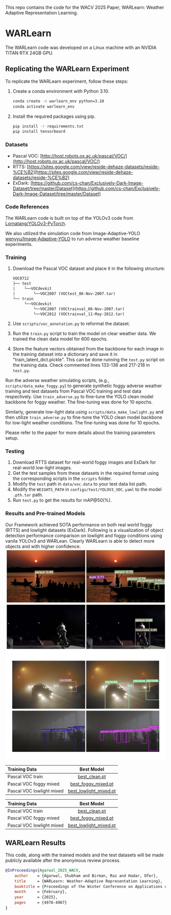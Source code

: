 This repo contains the code for the WACV 2025 Paper, WARLearn: Weather Adaptive Representation Learning.


# WARLearn

The WARLearn code was developed on a Linux machine with an NVIDIA TITAN RTX 24GB GPU.

## Replicating the WARLearn Experiment

To replicate the WARLearn experiment, follow these steps:

1. Create a conda environment with Python 3.10.
   
    ```bash
    conda create -n warlearn_env python=3.10
    conda activate warlearn_env
    ```

2. Install the required packages using pip.

    ```bash
    pip install -r requirements.txt
    pip install tensorboard
    ```

### Datasets

- Pascal VOC: [http://host.robots.ox.ac.uk/pascal/VOC/](http://host.robots.ox.ac.uk/pascal/VOC/)
- RTTS: [https://sites.google.com/view/reside-dehaze-datasets/reside-%CE%B2](https://sites.google.com/view/reside-dehaze-datasets/reside-%CE%B2)
- ExDark: [https://github.com/cs-chan/Exclusively-Dark-Image-Dataset/tree/master/Dataset](https://github.com/cs-chan/Exclusively-Dark-Image-Dataset/tree/master/Dataset)

### Code References

The WARLearn code is built on top of the YOLOv3 code from [Lornatang/YOLOv3-PyTorch](https://github.com/Lornatang/YOLOv3-PyTorch).

We also utilized the simulation code from Image-Adaptive-YOLO [wenyyu/Image-Adaptive-YOLO](https://github.com/wenyyu/Image-Adaptive-YOLO) to run adverse weather baseline experiments.

### Training

1. Download the Pascal VOC dataset and place it in the following structure:

    ```plaintext
    VOC0712
    ├── test
    |    └──VOCdevkit
    |        └──VOC2007 (VOCtest_06-Nov-2007.tar)
    └── train
         └──VOCdevkit
             └──VOC2007 (VOCtrainval_06-Nov-2007.tar)
             └──VOC2012 (VOCtrainval_11-May-2012.tar)
    ```

2. Use `scripts/voc_annotation.py` to reformat the dataset.
3. Run the `train.py` script to train the model on clear weather data. We trained the clean data model for 600 epochs.
4. Store the feature vectors obtained from the backbone for each image in the training dataset into a dictionary and save it in "train_latent_dict.pickle". This can be done running the `test.py` script on the training data. Check commented lines 133-136 and 217-218 in `test.py`.

Run the adverse weather simulating scripts, (e.g., `scripts/data_make_foggy.py`) to generate synthetic foggy adverse weather training and test datasets from Pascal VOC training and test data respectively. Use `train_adverse.py` to fine-tune the YOLO clean model backbone for foggy weather. The fine-tuning was done for 10 epochs.

Similarly, generate low-light data using `scripts/data_make_lowlight.py` and then utilize `train_adverse.py` to fine-tune the YOLO clean model backbone for low-light weather conditions. The fine-tuning was done for 10 epochs.

Please refer to the paper for more details about the training parameters setup.

### Testing

1. Download RTTS dataset for real-world foggy images and ExDark for real-world low-light images.
2. Get the test samples from these datasets in the required format using the corresponding scripts in the `scripts` folder.
3. Modify the `test` path in `data/voc.data` to your test data list path.
4. Modify the `WEIGHTS_PATH` in `configs/test/YOLOV3_VOC.yaml` to the model `.pth.tar` path.
5. Run `test.py` to get the results for mAP@50(%).

### Results and Pre-trained Models

Our Framework achieved SOTA performance on both real world foggy (RTTS) and lowlight datasets (ExDark).
Following is a visualization of object detection performance comparison on lowlight and foggy conditions using vanila YOLOv3 and WARLean. Clearly WARLearn is able to detect more objects and with higher confidence.
![Object Detection in LowLight](results/lowlight.png)
![Object Detection in Fog ](results/foggy.png)


| Training Data | Best Model |
| :------------ |:---------------:|
| Pascal VOC train | [best_clean.pt](https://drive.google.com/file/d/1elz_4GNgVmNTcLH6ZPnBLP2m4ccfpOxk/view?usp=drive_link)   |
| Pascal VOC foggy mixed | [best_foggy_mixed.pt](https://drive.google.com/file/d/1RrpH5DGIoEbPYN2N1lGm6m8yICIWK7nS/view?usp=drive_link)|
| Pascal VOC lowlight mixed | [best_lowlight_mixed.pt](https://drive.google.com/file/d/19WcchNZixlmeTdtisSE61HvhAkSxUjjq/view?usp=drive_link)    |



| Training Data | Best Model |
| :------------ |:---------------:|
| Pascal VOC train | [best_clean.pt](https://drive.google.com/file/d/1elz_4GNgVmNTcLH6ZPnBLP2m4ccfpOxk/view?usp=drive_link)   |
| Pascal VOC foggy mixed | [best_foggy_mixed.pt](https://drive.google.com/file/d/1RrpH5DGIoEbPYN2N1lGm6m8yICIWK7nS/view?usp=drive_link)|
| Pascal VOC lowlight mixed | [best_lowlight_mixed.pt](https://drive.google.com/file/d/19WcchNZixlmeTdtisSE61HvhAkSxUjjq/view?usp=drive_link)    |

## WARLearn Results

This code, along with the trained models and the test datasets will be made publicly available after the anonymous review process.

```bibtex
@InProceedings{Agarwal_2025_WACV,
    author    = {Agarwal, Shubham and Birman, Raz and Hadar, Ofer},
    title     = {WARLearn: Weather-Adaptive Representation Learning},
    booktitle = {Proceedings of the Winter Conference on Applications of Computer Vision (WACV)},
    month     = {February},
    year      = {2025},
    pages     = {4978-4987}
}
```
